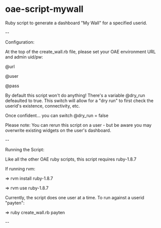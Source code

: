 oae-script-mywall
=================

Ruby script to generate a dashboard "My Wall" for a specified userid.

--

Configuration:

At the top of the create_wall.rb file, please set your OAE environment URL and admin uid/pw:

@url

@user

@pass

By default this script won't do anything!  There's a variable @dry_run defeaulted to true.  This switch will allow for a "dry run" to first check the userid's existence, connectivity, etc.

Once confident... you can switch @dry_run = false 

Please note:  You can rerun this script on a user - but be aware you may overwrite existing widgets on the user's dashboard.

--

Running the Script:

Like all the other OAE ruby scripts, this script requires ruby-1.8.7

If running rvm:

=> rvm install ruby-1.8.7

=> rvm use ruby-1.8.7

Currently, the script does one user at a time.  To run against a userid "payten":

=> ruby create_wall.rb payten

--
